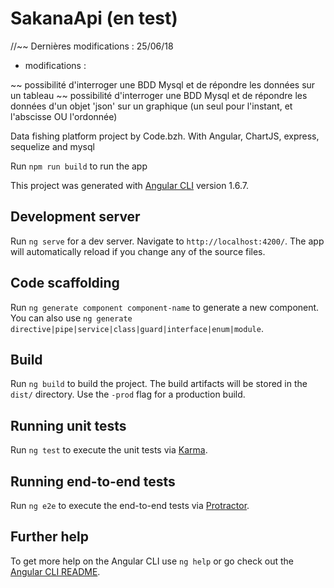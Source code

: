 # SakanaApi (en test)

//~~ Dernières modifications : 25/06/18

- modifications : 

~~ possibilité d'interroger une BDD Mysql et de répondre les données sur un tableau
~~ possibilité d'interroger une BDD Mysql et de répondre les données d'un objet 'json' sur un graphique (un seul pour l'instant, et l'abscisse OU l'ordonnée)

Data fishing platform project by Code.bzh.
With Angular, ChartJS, express, sequelize and mysql

Run `npm run build` to run the app

This project was generated with [Angular CLI](https://github.com/angular/angular-cli) version 1.6.7. 

## Development server

Run `ng serve` for a dev server. Navigate to `http://localhost:4200/`. The app will automatically reload if you change any of the source files.

## Code scaffolding

Run `ng generate component component-name` to generate a new component. You can also use `ng generate directive|pipe|service|class|guard|interface|enum|module`.

## Build

Run `ng build` to build the project. The build artifacts will be stored in the `dist/` directory. Use the `-prod` flag for a production build.

## Running unit tests

Run `ng test` to execute the unit tests via [Karma](https://karma-runner.github.io).

## Running end-to-end tests

Run `ng e2e` to execute the end-to-end tests via [Protractor](http://www.protractortest.org/).

## Further help

To get more help on the Angular CLI use `ng help` or go check out the [Angular CLI README](https://github.com/angular/angular-cli/blob/master/README.md).
